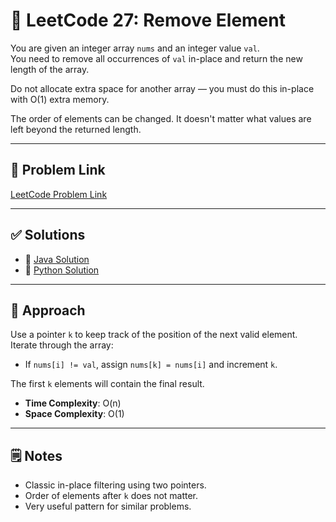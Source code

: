 # 🧩 LeetCode 27: Remove Element

You are given an integer array `nums` and an integer value `val`.  
You need to remove all occurrences of `val` in-place and return the new length of the array.

Do not allocate extra space for another array — you must do this in-place with O(1) extra memory.

The order of elements can be changed. It doesn't matter what values are left beyond the returned length.

---

## 🔗 Problem Link

[LeetCode Problem Link](https://leetcode.com/problems/remove-element/)

---

## ✅ Solutions

- 🔹 [Java Solution](./Remove_element.java)
- 🔹 [Python Solution](./Remove_element.py)

---

## 🧠 Approach

Use a pointer `k` to keep track of the position of the next valid element.  
Iterate through the array:

- If `nums[i] != val`, assign `nums[k] = nums[i]` and increment `k`.

The first `k` elements will contain the final result.

- **Time Complexity**: O(n)
- **Space Complexity**: O(1)

---

## 🗒️ Notes

- Classic in-place filtering using two pointers.
- Order of elements after `k` does not matter.
- Very useful pattern for similar problems.
